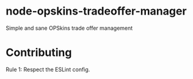 # node-opskins-tradeoffer-manager
Simple and sane OPSkins trade offer management

# Contributing

Rule 1: Respect the ESLint config.
